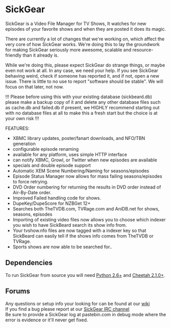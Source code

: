 SickGear
=====

SickGear is a Video File Manager for TV Shows, It watches for new episodes of your favorite shows and when they are posted it does its magic.

There are currently a lot of changes that we're working on, which affect the very core of how SickGear works. We're doing this to lay the groundwork
for making SickGear seriously more awesome, scalable and resource-friendly than it already is.
 
While we're doing this, please expect SickGear do strange things, or maybe even not work at all. In any case, we need your help. If you see SickGear behaving weird, check if someone has reported it, and if not, open a new issue. There is little to no use to report "software should be stable". We will focus on that later, not now.

!!! Please before using this with your existing database (sickbeard.db) please make a backup copy of it and delete any other database files such as cache.db and failed.db if present, we HIGHLY recommend starting out with no database files at all to make this a fresh start but the choice is at your own risk !!!

FEATURES:
- XBMC library updates, poster/fanart downloads, and NFO/TBN generation
- configurable episode renaming
- available for any platform, uses simple HTTP interface
- can notify XBMC, Growl, or Twitter when new episodes are available
- specials and double episode support
- Automatic XEM Scene Numbering/Naming for seasons/episodes
- Episode Status Manager now allows for mass failing seasons/episodes to force retrying.
- DVD Order numbering for returning the results in DVD order instead of Air-By-Date order.
- Improved Failed handling code for shows.
- DupeKey/DupeScore for NZBGet 12+
- Searches both TheTVDB.com, TVRage.com and AniDB.net for shows, seasons, episodes
- Importing of existing video files now allows you to choose which indexer you wish to have SickBeard search its show info from.
- Your tvshow.nfo files are now tagged with a indexer key so that SickBeard can easily tell if the shows info comes from TheTVDB or TVRage.
- Sports shows are now able to be searched for..

## Dependencies

To run SickGear from source you will need [Python 2.6+](https://www.python.org/downloads/) and [Cheetah 2.1.0+](http://pypi.python.org/packages/source/C/Cheetah/Cheetah-2.4.4.tar.gz).

## Forums

Any questions or setup info your looking for can be found at our [wiki](https://github.com/SickGear/SickGear/wiki)
<br>
If you find a bug please report at our [SickGear IRC channel](http://webchat.freenode.net/?channels=SickGear)
<br>
Be sure to provide a SickGear log at pastebin.com in debug mode where the error is evidence or it'll never get fixed.
